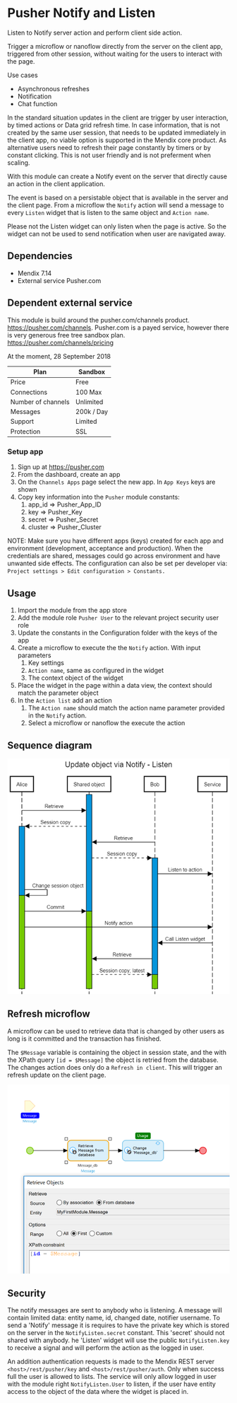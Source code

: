 # Pusher Notify and Listen

Listen to Notify server action and perform client side action.

Trigger a microflow or nanoflow directly from the server on the client app, triggered from other session, without waiting for the users to interact with the page.

Use cases
 - Asynchronous refreshes
 - Notification
 - Chat function

In the standard situation updates in the client are trigger by user interaction, by timed actions or Data grid refresh time. In case information, that is not created by the same user session, that needs to be updated immediately in the client app, no viable option is supported in the Mendix core product. As alternative users need to refresh their page constantly by timers or by constant clicking. This is not user friendly and is not preferment when scaling.

With this module can create a Notify event on the server that directly cause an action in the client application.

The event is based on a persistable object that is available in the server and the client page. From a microflow the `Notify` action will send a message to every `Listen` widget that is listen to the same object and `Action name`.

Please not the Listen widget can only listen when the page is active. So the widget can not be used to send notification when user are navigated away.

## Dependencies
 - Mendix 7.14
 - External service Pusher.com

## Dependent external service

This module is build around the pusher.com/channels product. https://pusher.com/channels.
Pusher.com is a payed service, however there is very generous free tree sandbox plan.
https://pusher.com/channels/pricing

At the moment, 28 September 2018

| Plan | Sandbox |
| --- | --- |
| Price | Free |
| Connections | 100 Max |
| Number of channels | Unlimited |
| Messages | 200k / Day |
| Support | Limited |
| Protection | SSL |

### Setup app

1. Sign up at https://pusher.com
1. From the dashboard, create an app
1. On the `Channels Apps` page select the new app. In `App Keys` keys are shown
1. Copy key information into the `Pusher` module constants:
   1. app_id => Pusher_App_ID
   1. key => Pusher_Key
   1. secret => Pusher_Secret
   1. cluster => Pusher_Cluster

NOTE: Make sure you have different apps (keys) created for each app and environment (development, acceptance and production). When the credentials are shared, messages could go across environment and have unwanted side effects. The configuration can also be set per developer via: `Project settings > Edit configuration > Constants.`

## Usage

1. Import the module from the app store
1. Add the module role `Pusher User` to the relevant project security user role
1. Update the constants in the Configuration folder with the keys of the app
1. Create a microflow to execute the the `Notify` action. With input parameters
    1. Key settings
    1. `Action name`, same as configured in the widget
    1. The context object of the widget
1. Place the widget in the page within a data view, the context should match the parameter object
1. In the `Action list` add an action
    1. The `Action name` should match the action name parameter provided in the `Notify` action.
    1. Select a microflow or nanoflow the execute the action

## Sequence diagram

![Update object via Notify - Listen](/assets/SequenceDiagramUpdateObject.png)

## Refresh microflow

A microflow can be used to retrieve data that is changed by other users as long is it committed and the transaction has finished.

The `$Message` variable is containing the object in session state, and the with the XPath query `[id = $Message]` the object is retried from the database. The changes action does only do a `Refresh in client`. This will trigger an refresh update on the client page.

![Update object via Notify - Listen](/assets/RefreshMicroflowSample.png)

## Security

The notify messages are sent to anybody who is listening.
A message will contain limited data: entity name, id, changed date, notifier username. To send a 'Notify' message it is requires to have the private key which is stored on the server in the `NotifyListen.secret` constant. This 'secret' should not shared with anybody. he 'Listen' widget will use the public `NotifyListen.key` to receive a signal and will perform the action as the logged in user.

An addition authentication requests is made to the Mendix REST server `<host>/rest/pusher/key` and `<host>/rest/pusher/auth`. Only when success full the user is allowed to lists. The service will only allow logged in user with the module right `NotifyListen.User` to listen, if the user have entity access to the object of the data where the widget is placed in.
